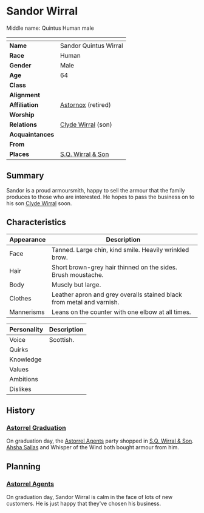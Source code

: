 # Sandor Wirral

Middle name: Quintus
Human male

| []() | |
| --- | --- |
| **Name** | Sandor Quintus Wirral |
| **Race** | Human |
| **Gender** | Male |
| **Age** | 64 |
| **Class** | |
| **Alignment** | |
| **Affiliation** | [Astornox](../civilisations/kingdom-of-astor/organisations/astornox.md) (retired) |
| **Worship** | |
| **Relations** | [Clyde Wirral](clyde-wirral.md) (son) |
| **Acquaintances** | |
| **From** | |
| **Places** | [S.Q. Wirral & Son](../civilisations/kingdom-of-astor/settlements/northhaven/places/sq-wirral-and-son.md) |

## Summary

Sandor is a proud armoursmith, happy to sell the armour that the family produces to those who are interested. He hopes to pass the business on to his son [Clyde Wirral](clyde-wirral.md) soon.

## Characteristics

| Appearance | Description |
| --- | --- |
| Face | Tanned. Large chin, kind smile. Heavily wrinkled brow. |
| Hair | Short brown-grey hair thinned on the sides. Brush moustache. |
| Body | Muscly but large. |
| Clothes | Leather apron and grey overalls stained black from metal and varnish. |
| Mannerisms | Leans on the counter with one elbow at all times. |

| Personality | Description |
| --- | --- |
| Voice | Scottish. |
| Quirks | |
| Knowledge | |
| Values | |
| Ambitions | |
| Dislikes | |

## History

### [Astorrel Graduation](../../campaigns/astorrel-agents/storylines/astorrel-graduation.md)

On graduation day, the [Astorrel Agents](../../campaigns/astorrel-agents/README.md) party shopped in [S.Q. Wirral & Son](../civilisations/kingdom-of-astor/settlements/northhaven/places/sq-wirral-and-son.md). [Ahsha Sallas](ahsha-sallas.md) and Whisper of the Wind both bought armour from him.

## Planning

### [Astorrel Agents](../../campaigns/astorrel-agents/README.md)

On graduation day, Sandor Wirral is calm in the face of lots of new customers. He is just happy that they've chosen his business.
